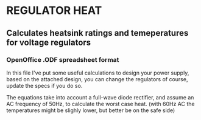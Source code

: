 # REGULATOR HEAT
## Calculates heatsink ratings and temeperatures for voltage regulators
### OpenOffice .ODF spreadsheet format

In this file I've put some useful calculations to design your power supply, based on the attached design, you can change the regulators of course, update the specs if you do so.

The equations take into account a full-wave diode rectifier, and assume an AC frequency of 50Hz, to calculate the worst case heat. (with 60Hz AC the temperatures might be slighly lower, but better be on the safe side)
